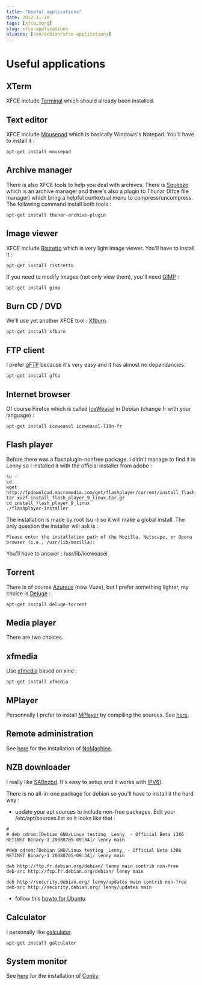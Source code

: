 ```yaml
---
title: "Useful applications"
date: 2012-11-10
tags: [xfce,xorg]
slug: xfce-applications
aliases: [/en/debian/xfce-applications]
---
```

# Useful applications

## XTerm
XFCE include [Terminal](http://www.os-cillation.com/index.php?id=42&L=5) which should already been installed.

## Text editor

XFCE include [Mousepad](http://www.xfce.org/projects/mousepad/) which is basically Windows's Notepad. You'll have to install it :

```
apt-get install mousepad
```

## Archive manager

There is also XFCE tools to help you deal with archives. There is [Squeeze](http://squeeze.xfce.org/) which is an archive manager and there's also a plugin to Thunar (Xfce file manager) which bring a helpful contextual menu to compress/uncompress. The following command install both tools :

```
apt-get install thunar-archive-plugin
```

## Image viewer

XFCE include [Ristretto](http://goodies.xfce.org/projects/applications/ristretto) which is very light image viewer. You'll have to install it :

```
apt-get install ristretto
```

If you need to modify images (not only view them), you'll need [GIMP](http://www.gimp.org/) :

```
apt-get install gimp
```

## Burn CD / DVD

We'll use yet another XFCE tool : [Xfburn](http://www.xfce.org/projects/xfburn/).

```
apt-get install xfburn
```

## FTP client

I prefer [gFTP](http://gftp.seul.org/) because it's very easy and it has almost no dependancies.

```
apt-get install gftp
```

## Internet browser

Of course Firefox which is called [IceWeasel](http://fr.wikipedia.org/wiki/IceWeasel) in Debian (change fr with your language) :

```
apt-get install iceweasel iceweasel-l10n-fr
```

## Flash player

Before there was a flashplugin-nonfree package. I didn't manage to find it in Lenny so I installed it with the official installer from adobe :

```
su -
cd 
wget http://fpdownload.macromedia.com/get/flashplayer/current/install_flash_player_9_linux.tar.gz
tar xvzf install_flash_player_9_linux.tar.gz
cd install_flash_player_9_linux
./flashplayer-installer
```

The installation is made by root (su -) so it will make a global install. The only question the installer will ask is :

```
Please enter the installation path of the Mozilla, Netscape, or Opera browser (i.e., /usr/lib/mozilla): 
```

You'll have to answer : /usr/lib/iceweasel

## Torrent

There is of course [Azureus](http://azureus.sourceforge.net/) (now Vuze), but I prefer something lighter, my choice is [Deluge](http://deluge-torrent.org/) :

```
apt-get install deluge-torrent
```

## Media player

There are two choices.

## xfmedia

Use [xfmedia](http://spuriousinterrupt.org/projects/xfmedia) based on xine :

```
apt-get install xfmedia
```

## MPlayer

Personnally I prefer to install [MPlayer](http://www.mplayerhq.hu) by compiling the sources.
See [here](/en/debian/mplayer).

## Remote administration

See [here](/en/debian/nomachine) for the installation of [NoMachine](http://www.nomachine.com/).

## NZB downloader

I really like [SABnzbd](http://sabnzbd.wikidot.com/). It's easy to setup and it works with [ IPV6](/[en/debian-ipv6 )].

There is no all-in-one package for debian so you'll have to install it the hard way :

*	update your apt sources to include non-free packages. Edit your /etc/apt/sources.list so it looks like that :

```
#
# deb cdrom:[Debian GNU/Linux testing _Lenny_ - Official Beta i386 NETINST Binary-1 20080705-09:34]/ lenny main

#deb cdrom:[Debian GNU/Linux testing _Lenny_ - Official Beta i386 NETINST Binary-1 20080705-09:34]/ lenny main

deb http://ftp.fr.debian.org/debian/ lenny main contrib non-free
deb-src http://ftp.fr.debian.org/debian/ lenny main

deb http://security.debian.org/ lenny/updates main contrib non-free
deb-src http://security.debian.org/ lenny/updates main
```

*	follow this [howto for Ubuntu](http://sabnzbd.wikidot.com/install-ubuntuserver804)

## Calculator

I personally like [galculator](http://galculator.sourceforge.net/).

```
apt-get install galculator
```

## System monitor

See [here](/en/debian/conky) for the installation of [Conky](http://conky.sourceforge.net/).

